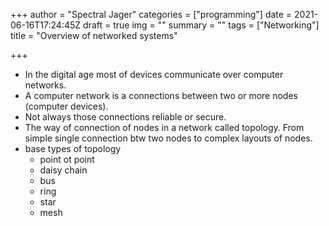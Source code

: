 +++
author = "Spectral Jager"
categories = ["programming"]
date = 2021-06-16T17:24:45Z
draft = true
img = ""
summary = ""
tags = ["Networking"]
title = "Overview of networked systems"

+++
- In the digital age most of devices communicate over computer networks. 
- A computer network is a connections between two or more nodes (computer devices). 
- Not always those connections reliable or secure.
- The way of connection of nodes in a network called topology. From simple single connection btw two nodes to complex layouts of nodes.
- base types of topology
	- point ot point
    - daisy chain
    - bus
    - ring
    - star
    - mesh
